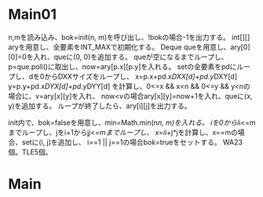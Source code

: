 # Main01
n,mを読み込み、bok=init(n, m)を呼び出し、!bokの場合-1を出力する。
int[][] aryを用意し、全要素をINT\_MAXで初期化する。
Deque<Point> queを用意し、ary[0][0]=0を入れ、queに(0, 0)を追加する。
queが空になるまでループし、p=que.poll()に取出し、now=ary[p.x][p.y]を入れる。
setの全要素をpdにループし、dを0からDXXサイズをループし、
x=p.x+pd.x*DXX[d]+pd.y*DXY[d]
y=p.y+pd.x*DYX[d]+pd.y*DYY[d]
を計算し、0<=x && x<n && 0<=y && y<nの場合に、v=ary[x][y]を入れ、
now<vの場合ary[x][y]=now+1を入れ、queに(x, y)を追加する。
ループが終了したら、ary[i][j]を出力する。

init内で、bok=falseを用意し、min=Math.min(n*n, m)を入れる。
iを0からi*i<=mまでループし、jをi+1からj*j<=mまでループし、
x=i*i+j*jを計算し、x==mの場合、setに(i, j)を追加し、
i==1 || j==1の場合bok=trueをセットする。
WA23個。TLE5個。

# Main

